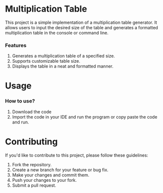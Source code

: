 # Multiplication Table
This project is a simple implementation of a multiplication table generator. It allows users to input the desired size of the table and generates a formatted multiplication table in the console or command line.

### Features
1. Generates a multiplication table of a specified size.
2. Supports customizable table size.
3. Displays the table in a neat and formatted manner.

# Usage
### How to use?
1. Download the code
2. Import the code in your IDE and run the program or copy paste the code and run.

# Contributing
If you'd like to contribute to this project, please follow these guidelines:

1. Fork the repository.
2. Create a new branch for your feature or bug fix.
3. Make your changes and commit them.
4. Push your changes to your fork.
5. Submit a pull request.

